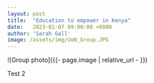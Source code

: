 ```yaml
---
layout: post
title:  "Education to empower in Kenya"
date:   2023-01-07 09:00:00 +0000
author: 'Sarah Gall'
image: /assets/img/UoN_Group.JPG
---
```


![Group photo]({{- page.image | relative_url - }})

Test 2
